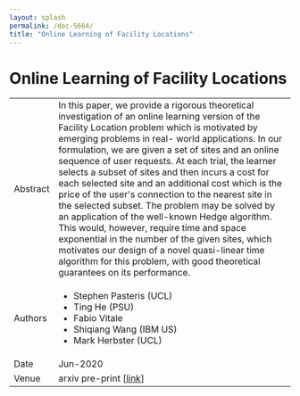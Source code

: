 ```yaml
---
layout: splash
permalink: /doc-5664/
title: "Online Learning of Facility Locations"
---
```


# Online Learning of Facility Locations

<table>
    <tbody>
    <tr>
        <td>Abstract</td>
        <td>In this paper, we provide a rigorous theoretical investigation of an online learning version of the Facility Location problem which is motivated by emerging problems in real- world applications. In our formulation, we are given a set of sites and an online sequence of user requests. At each trial, the learner selects a subset of sites and then incurs a cost for each selected site and an additional cost which is the price of the user's connection to the nearest site in the selected subset. The problem may be solved by an application of the well-known Hedge algorithm. This would, however, require time and space exponential in the number of the given sites, which motivates our design of a novel quasi-linear time algorithm for this problem, with good theoretical guarantees on its performance.</td>
    </tr>
    <tr>
        <td>Authors</td>
        <td>
            <ul>
                <li>Stephen Pasteris (UCL)</li>
                <li>Ting He (PSU)</li>
                <li>Fabio Vitale</li>
                <li>Shiqiang Wang (IBM US)</li>
                <li>Mark Herbster (UCL)</li>
            </ul>
        </td>
    </tr>
    <tr>
        <td>Date</td>
        <td>Jun-2020</td>
    </tr>
    <tr>
        <td>Venue</td>
        <td>arxiv pre-print [<a href="https://arxiv.org/pdf/2007.02801.pdf">link</a>]</td>
    </tr>
    </tbody>
</table>
